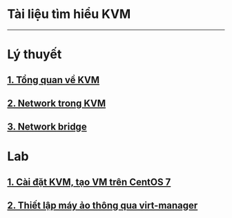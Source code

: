 # Tài liệu tìm hiểu KVM
---
# Lý thuyết
## [1. Tổng quan về KVM](docs/KVM-overview.md)
## [2. Network trong KVM](docs/KVM-Networking.md)
## [3. Network bridge](docs/KVM-brigde.md)

# Lab
## [1. Cài đặt KVM, tạo VM trên CentOS 7](labs/install-kvm.md)
## [2. Thiết lập máy ảo thông qua virt-manager](labs/kvm-setup-vm.md)
